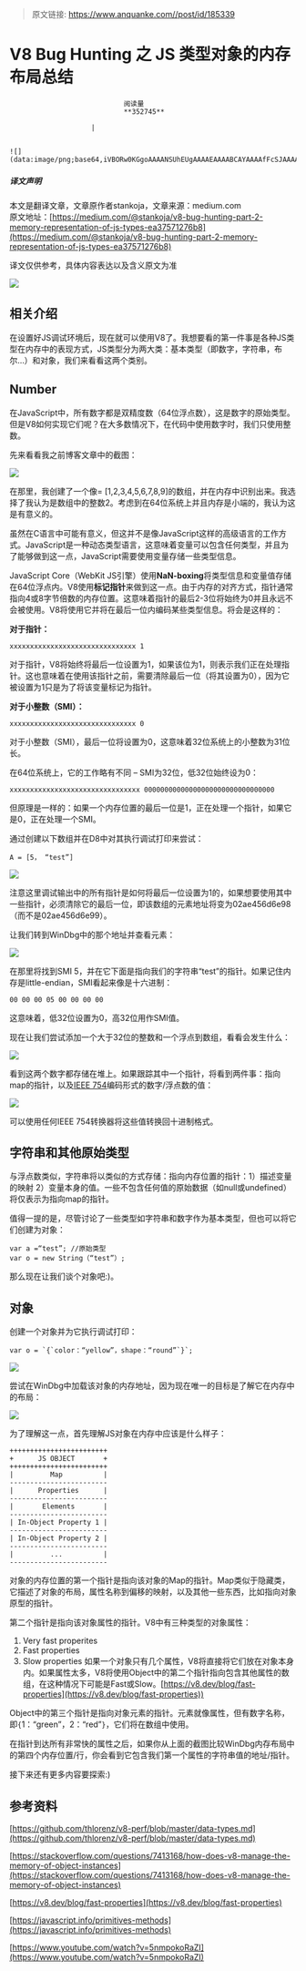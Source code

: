 > 原文链接: https://www.anquanke.com//post/id/185339 


# V8 Bug Hunting 之 JS 类型对象的内存布局总结


                                阅读量   
                                **352745**
                            
                        |
                        
                                                                                                                                    ![](data:image/png;base64,iVBORw0KGgoAAAANSUhEUgAAAAEAAAABCAYAAAAfFcSJAAAAAXNSR0IArs4c6QAAAARnQU1BAACxjwv8YQUAAAAJcEhZcwAADsQAAA7EAZUrDhsAAAANSURBVBhXYzh8+PB/AAffA0nNPuCLAAAAAElFTkSuQmCC)
                                                                                            



##### 译文声明

本文是翻译文章，文章原作者stankoja，文章来源：medium.com
                                <br>原文地址：[https://medium.com/@stankoja/v8-bug-hunting-part-2-memory-representation-of-js-types-ea37571276b8](https://medium.com/@stankoja/v8-bug-hunting-part-2-memory-representation-of-js-types-ea37571276b8)

译文仅供参考，具体内容表达以及含义原文为准



[![](https://p1.ssl.qhimg.com/t0159a091d7d2766a0a.jpg)](https://p1.ssl.qhimg.com/t0159a091d7d2766a0a.jpg)



## 相关介绍

在设置好JS调试环境后，现在就可以使用V8了。我想要看的第一件事是各种JS类型在内存中的表现方式，JS类型分为两大类：基本类型（即数字，字符串，布尔…）和对象，我们来看看这两个类别。



## Number

在JavaScript中，所有数字都是双精度数（64位浮点数），这是数字的原始类型。但是V8如何实现它们呢？在大多数情况下，在代码中使用数字时，我们只使用整数。

先来看看我之前博客文章中的截图：

[![](https://p5.ssl.qhimg.com/t01831048e94e88e310.png)](https://p5.ssl.qhimg.com/t01831048e94e88e310.png)

在那里，我创建了一个像= [1,2,3,4,5,6,7,8,9]的数组，并在内存中识别出来。我选择了我认为是数组中的整数2。考虑到在64位系统上并且内存是小端的，我认为这是有意义的。

虽然在C语言中可能有意义，但这并不是像JavaScript这样的高级语言的工作方式。JavaScript是一种动态类型语言，这意味着变量可以包含任何类型，并且为了能够做到这一点，JavaScript需要使用变量存储一些类型信息。

JavaScript Core（WebKit JS引擎）使用**NaN-boxing**将类型信息和变量值存储在64位浮点内。V8使用**标记指针**来做到这一点。由于内存的对齐方式，指针通常指向4或8字节倍数的内存位置。这意味着指针的最后2-3位将始终为0并且永远不会被使用。V8将使用它并将在最后一位内编码某些类型信息。将会是这样的：

**对于指针：**

```
xxxxxxxxxxxxxxxxxxxxxxxxxxxxxxx 1
```

对于指针，V8将始终将最后一位设置为1，如果该位为1，则表示我们正在处理指针。这也意味着在使用该指针之前，需要清除最后一位（将其设置为0），因为它被设置为1只是为了将该变量标记为指针。

**对于小整数（SMI）：**

```
xxxxxxxxxxxxxxxxxxxxxxxxxxxxxxx 0
```

对于小整数（SMI），最后一位将设置为0，这意味着32位系统上的小整数为31位长。

在64位系统上，它的工作略有不同 – SMI为32位，低32位始终设为0：

```
xxxxxxxxxxxxxxxxxxxxxxxxxxxxxxxx 00000000000000000000000000000000
```

但原理是一样的：如果一个内存位置的最后一位是1，正在处理一个指针，如果它是0，正在处理一个SMI。

通过创建以下数组并在D8中对其执行调试打印来尝试：

```
A = [5， “test”]
```

[![](https://p3.ssl.qhimg.com/t01f8a71874880216dc.png)](https://p3.ssl.qhimg.com/t01f8a71874880216dc.png)

注意这里调试输出中的所有指针是如何将最后一位设置为1的，如果想要使用其中一些指针，必须清除它的最后一位，即该数组的元素地址将变为02ae456d6e98（而不是02ae456d6e99）。

让我们转到WinDbg中的那个地址并查看元素：

[![](https://p0.ssl.qhimg.com/t0119ae5c56e50f90b6.png)](https://p0.ssl.qhimg.com/t0119ae5c56e50f90b6.png)

在那里将找到SMI 5，并在它下面是指向我们的字符串“test”的指针。如果记住内存是little-endian，SMI看起来像是十六进制：

```
00 00 00 05 00 00 00 00
```

这意味着，低32位设置为0，高32位用作SMI值。

现在让我们尝试添加一个大于32位的整数和一个浮点到数组，看看会发生什么：

[![](https://p4.ssl.qhimg.com/t014eea3c5b861b8f54.png)](https://p4.ssl.qhimg.com/t014eea3c5b861b8f54.png)

看到这两个数字都存储在堆上。如果跟踪其中一个指针，将看到两件事：指向map的指针，以及[IEEE 754](https://en.wikipedia.org/wiki/IEEE_754)编码形式的数字/浮点数的值：

[![](https://p5.ssl.qhimg.com/t017cc7fd30b407cd1b.png)](https://p5.ssl.qhimg.com/t017cc7fd30b407cd1b.png)

可以使用任何IEEE 754转换器将这些值转换回十进制格式。



## 字符串和其他原始类型

与浮点数类似，字符串将以类似的方式存储：指向内存位置的指针：1）描述变量的映射 2）变量本身的值。一些不包含任何值的原始数据（如null或undefined）将仅表示为指向map的指针。

值得一提的是，尽管讨论了一些类型如字符串和数字作为基本类型，但也可以将它们创建为对象：

```
var a =“test”; //原始类型
var o = new String（“test”）;
```

那么现在让我们谈个对象吧:)。



## 对象

创建一个对象并为它执行调试打印：

```
var o = `{`color：“yellow”，shape：“round”`}`;
```

[![](https://p0.ssl.qhimg.com/t017871fcaee4f12ef8.png)](https://p0.ssl.qhimg.com/t017871fcaee4f12ef8.png)

尝试在WinDbg中加载该对象的内存地址，因为现在唯一的目标是了解它在内存中的布局：

[![](https://p5.ssl.qhimg.com/t01b07824f603644302.png)](https://p5.ssl.qhimg.com/t01b07824f603644302.png)

为了理解这一点，首先理解JS对象在内存中应该是什么样子：

```
++++++++++++++++++++++++
+      JS OBJECT       +
++++++++++++++++++++++++
|         Map          |
------------------------
|      Properties      |
------------------------
|       Elements       |
------------------------
| In-Object Property 1 |
------------------------
| In-Object Property 2 |
------------------------
|         ...          |
------------------------
```

对象的内存位置的第一个指针是指向该对象的Map的指针。Map类似于隐藏类，它描述了对象的布局，属性名称到偏移的映射，以及其他一些东西，比如指向对象原型的指针。

第二个指针是指向该对象属性的指针。V8中有三种类型的对象属性：
1. Very fast properites
1. Fast properties
1. Slow properties
如果一个对象只有几个属性，V8将直接将它们放在对象本身内。如果属性太多，V8将使用Object中的第二个指针指向包含其他属性的数组，在这种情况下可能是Fast或Slow。[https://v8.dev/blog/fast-properties](https://v8.dev/blog/fast-properties))

Object中的第三个指针是指向对象元素的指针。元素就像属性，但有数字名称，即`{`1：“green”，2：“red”`}`，它们将在数组中使用。

在指针到达所有非常快的属性之后，如果你从上面的截图比较WinDbg内存布局中的第四个内存位置/行，你会看到它包含我们第一个属性的字符串值的地址/指针。

接下来还有更多内容要探索:)



## 参考资料

[https://github.com/thlorenz/v8-perf/blob/master/data-types.md](https://github.com/thlorenz/v8-perf/blob/master/data-types.md)

[https://stackoverflow.com/questions/7413168/how-does-v8-manage-the-memory-of-object-instances](https://stackoverflow.com/questions/7413168/how-does-v8-manage-the-memory-of-object-instances)

[https://v8.dev/blog/fast-properties](https://v8.dev/blog/fast-properties)

[https://javascript.info/primitives-methods](https://javascript.info/primitives-methods)

[https://www.youtube.com/watch?v=5nmpokoRaZI](https://www.youtube.com/watch?v=5nmpokoRaZI)
